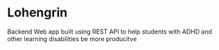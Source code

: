 # Lohengrin
Backend Web app built using REST API to help students with ADHD and other learning disabilities be more producitve 
